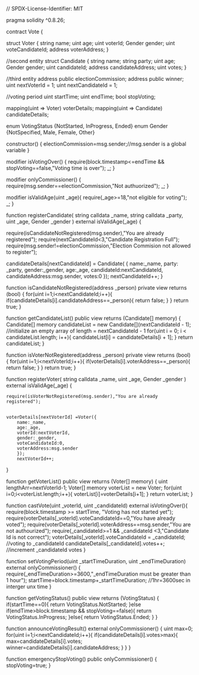 // SPDX-License-Identifier: MIT

pragma solidity ^0.8.26;

contract Vote {

struct Voter {
    string name;
    uint age;
    uint voterId;
    Gender gender;
    uint voteCandidateId; 
    address voterAddress; 
}


//second entity
struct Candidate {
    string name;
    string party;
    uint age;
    Gender gender;
    uint candidateId;
    address candidateAddress;
    uint votes; 
}

//third entity
address public electionCommission;
address public winner;
uint nextVoterId = 1;
uint nextCandidateId = 1;




//voting period
uint startTime;
uint endTime;
bool stopVoting;


mapping(uint => Voter) voterDetails;
mapping(uint => Candidate) candidateDetails;


enum VotingStatus {NotStarted, InProgress, Ended}
enum Gender {NotSpecified, Male, Female, Other}




constructor() {
    electionCommission=msg.sender;//msg.sender is a global variable
}


modifier isVotingOver() {
    require(block.timestamp<=endTime && stopVoting==false,"Voting time is over");
  _;
}

modifier onlyCommissioner() {
    require(msg.sender==electionCommission,"Not authuorized");
    _;
}


 modifier isValidAge(uint _age){
    require(_age>=18,"not eligible for voting");  
    _;
}


function registerCandidate(
    string calldata _name,
    string calldata _party,
    uint _age,
    Gender _gender
) external isValidAge(_age) {


   require(isCandidateNotRegistered(msg.sender),"You are already registered");
   require(nextCandidateId<3,"Candidate Registration Full");
   require(msg.sender!=electionCommission,"Election Commision not allowed to register");


   candidateDetails[nextCandidateId] = Candidate(
    {
        name:_name,
        party: _party,
        gender:_gender,
        age:_age,
        candidateId:nextCandidateId,
        candidateAddress:msg.sender,
        votes:0
    });
    nextCandidateId++;
}


function isCandidateNotRegistered(address _person) private view returns (bool) {
    for(uint i=1;i<nextCandidateId;i++){
       if(candidateDetails[i].candidateAddress==_person){
          return false;
       }
    }
    return true;
}


function getCandidateList() public view returns (Candidate[] memory) {
   Candidate[] memory candidateList = new Candidate[](nextCandidateId - 1); //initialize an empty array of length = nextCandidateId - 1
    for(uint i = 0; i < candidateList.length; i++){
        candidateList[i] = candidateDetails[i + 1];
    }
    return candidateList;
}




function isVoterNotRegistered(address _person) private view returns (bool) {
    for(uint i=1;i<nextVoterId;i++){
        if(voterDetails[i].voterAddress==_person){
            return false; }
    }
    return true;
}

function registerVoter(
    string calldata _name,
    uint _age,
    Gender _gender
) external isValidAge(_age) {


    require(isVoterNotRegistered(msg.sender),"You are already registered");


    voterDetails[nextVoterId] =Voter({
        name:_name,
        age:_age,
        voterId:nextVoterId,
        gender:_gender,
        voteCandidateId:0,
        voterAddress:msg.sender
        });
        nextVoterId++;
}


function getVoterList() public view returns (Voter[] memory) {
   uint lengthArr=nextVoterId-1;
   Voter[] memory voterList = new Voter[](lengthArr);
   for(uint i=0;i<voterList.length;i++){
     voterList[i]=voterDetails[i+1];
   }
   return voterList;
}


function castVote(uint _voterId, uint _candidateId) external isVotingOver(){
    require(block.timestamp >= startTime, "Voting has not started yet");
    require(voterDetails[_voterId].voteCandidateId==0,"You have already voted");
    require(voterDetails[_voterId].voterAddress==msg.sender,"You are not authourized");
    require(_candidateId>=1 && _candidateId <3,"Candidate Id is not correct");
    voterDetails[_voterId].voteCandidateId = _candidateId; //voting to _candidateId
    candidateDetails[_candidateId].votes++; //increment _candidateId votes
}


function setVotingPeriod(uint _startTimeDuration, uint _endTimeDuration) external onlyCommissioner() {
    require(_endTimeDuration>=3600,"_endTimeDuration must be greater than 1 hour");
    startTime=block.timestamp+_startTimeDuration; //1hr=3600sec in interger unx time
}


function getVotingStatus() public view returns (VotingStatus) {
    if(startTime==0){
        return VotingStatus.NotStarted;
    }else if(endTime>block.timestamp && stopVoting==false){
       return VotingStatus.InProgress;
    }else{
        return VotingStatus.Ended;
    }
}


function announceVotingResult() external onlyCommissioner() {
  uint max=0;
  for(uint i=1;i<nextCandidateId;i++){
    if(candidateDetails[i].votes>max){
        max=candidateDetails[i].votes;
        winner=candidateDetails[i].candidateAddress;
     }
  }
}


function emergencyStopVoting() public onlyCommissioner() {
   stopVoting=true;
}
